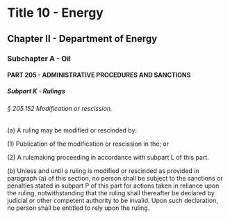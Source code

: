 
# Title 10 - Energy
## Chapter II - Department of Energy
### Subchapter A - Oil
#### PART 205 - ADMINISTRATIVE PROCEDURES AND SANCTIONS
##### Subpart K - Rulings
###### § 205.152 Modification or rescission.

(a) A ruling may be modified or rescinded by:

(1) Publication of the modification or rescission in the; or

(2) A rulemaking proceeding in accordance with subpart L of this part.

(b) Unless and until a ruling is modified or rescinded as provided in paragraph (a) of this section, no person shall be subject to the sanctions or penalties stated in subpart P of this part for actions taken in reliance upon the ruling, notwithstanding that the ruling shall thereafter be declared by judicial or other competent authority to be invalid. Upon such declaration, no person shall be entitled to rely upon the ruling.
